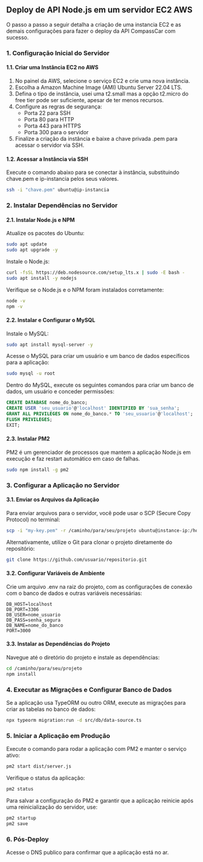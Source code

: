 
## Deploy de API Node.js em um servidor EC2 AWS
O passo a passo a seguir detalha a criação de uma instancia EC2 e as demais configurações para fazer o deploy da API CompassCar com sucesso.
### 1. Configuração Inicial do Servidor
#### 1.1. Criar uma Instância EC2 no AWS
1. No painel da AWS, selecione o serviço EC2 e crie uma nova instância.
2. Escolha a Amazon Machine Image (AMI) Ubuntu Server 22.04 LTS.
3. Defina o tipo de instância, usei uma t2.small mas a opção t2.micro do free tier pode ser suficiente, apesar de ter menos recursos.
4. Configure as regras de segurança:
    - Porta 22 para SSH
    - Porta 80 para HTTP 
    - Porta 443 para HTTPS 
    - Porta 300 para o servidor 
5. Finalize a criação da instância e baixe a chave privada .pem para acessar o servidor via SSH.
#### 1.2. Acessar a Instância via SSH
Execute o comando abaixo para se conectar à instância, substituindo chave.pem e ip-instancia pelos seus valores.
```bash
ssh -i "chave.pem" ubuntu@ip-instancia
```
### 2. Instalar Dependências no Servidor
#### 2.1. Instalar Node.js e NPM
Atualize os pacotes do Ubuntu:
```bash
sudo apt update
sudo apt upgrade -y
```
Instale o Node.js:
```bash
curl -fsSL https://deb.nodesource.com/setup_lts.x | sudo -E bash -
sudo apt install -y nodejs
```
Verifique se o Node.js e o NPM foram instalados corretamente:
```bash
node -v
npm -v
```
#### 2.2. Instalar e Configurar o MySQL
Instale o MySQL:
```bash
sudo apt install mysql-server -y
```
Acesse o MySQL para criar um usuário e um banco de dados específicos para a aplicação:
```bash
sudo mysql -u root
```
Dentro do MySQL, execute os seguintes comandos para criar um banco de dados, um usuário e conceder permissões:
```sql
CREATE DATABASE nome_do_banco;
CREATE USER 'seu_usuario'@'localhost' IDENTIFIED BY 'sua_senha';
GRANT ALL PRIVILEGES ON nome_do_banco.* TO 'seu_usuario'@'localhost';
FLUSH PRIVILEGES;
EXIT;
```
#### 2.3. Instalar PM2 
PM2 é um gerenciador de processos que mantem a aplicação Node.js em execução e faz restart automático em caso de falhas.
```bash
sudo npm install -g pm2
```
### 3. Configurar a Aplicação no Servidor
#### 3.1. Enviar os Arquivos da Aplicação
Para enviar arquivos para o servidor, você pode usar o SCP (Secure Copy Protocol) no terminal:
```bash
scp -i "my-key.pem" -r /caminho/para/seu/projeto ubuntu@instance-ip:/home/ubuntu/
```
Alternativamente, utilize o Git para clonar o projeto diretamente do repositório:
```bash
git clone https://github.com/usuario/repositorio.git
```
#### 3.2. Configurar Variáveis de Ambiente
Crie um arquivo .env na raiz do projeto, com as configurações de conexão com o banco de dados e outras variáveis necessárias:
```plaintext
DB_HOST=localhost
DB_PORT=3306
DB_USER=nome_usuario
DB_PASS=senha_segura
DB_NAME=nome_do_banco
PORT=3000
```
#### 3.3. Instalar as Dependências do Projeto
Navegue até o diretório do projeto e instale as dependências:
```bash
cd /caminho/para/seu/projeto
npm install
```
### 4. Executar as Migrações e Configurar Banco de Dados
Se a aplicação usa TypeORM ou outro ORM, execute as migrações para criar as tabelas no banco de dados:
```bash
npx typeorm migration:run -d src/db/data-source.ts
```
### 5. Iniciar a Aplicação em Produção
Execute o comando para rodar a aplicação com PM2 e manter o serviço ativo:
```bash
pm2 start dist/server.js 
```
Verifique o status da aplicação:
```bash
pm2 status
```
Para salvar a configuração do PM2 e garantir que a aplicação reinicie após uma reinicialização do servidor, use:
```bash
pm2 startup
pm2 save
```
### 6. Pós-Deploy
Acesse o DNS publico para confirmar que a aplicação está no ar.